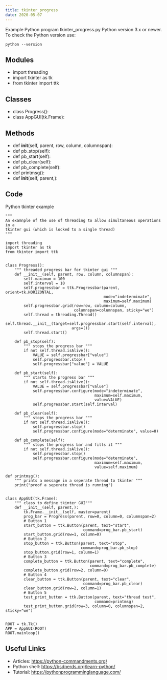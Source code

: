 ```yaml
---
title: tkinter_progress
date: 2020-05-07
---
```

Example Python program tkinter_progress.py
Python version 3.x or newer.
To check the Python version use:

    python --version

## Modules

* import threading
* import tkinter as tk
* from tkinter import ttk

## Classes

* class Progress():
* class AppGUI(tk.Frame):

## Methods

* def __init__(self, parent, row, column, columnspan):
* def pb_stop(self):
* def pb_start(self):
* def pb_clear(self):
* def pb_complete(self):
* def printmsg():
* def __init__(self, parent,):

## Code

Python tkinter example

    """
    An examnple of the use of threading to allow simultaneous operations in a
    tkinter gui (which is locked to a single thread)
    """
    
    import threading
    import tkinter as tk
    from tkinter import ttk
    
    
    class Progress():
        """ threaded progress bar for tkinter gui """
        def __init__(self, parent, row, column, columnspan):
            self.maximum = 100
            self.interval = 10
            self.progressbar = ttk.Progressbar(parent, orient=tk.HORIZONTAL,
                                               mode="indeterminate",
                                               maximum=self.maximum)
            self.progressbar.grid(row=row, column=column,
                                  columnspan=columnspan, sticky="we")
            self.thread = threading.Thread()
            self.thread.__init__(target=self.progressbar.start(self.interval),
                                 args=())
            self.thread.start()
    
        def pb_stop(self):
            """ stops the progress bar """
            if not self.thread.isAlive():
                VALUE = self.progressbar["value"]
                self.progressbar.stop()
                self.progressbar["value"] = VALUE
    
        def pb_start(self):
            """ starts the progress bar """
            if not self.thread.isAlive():
                VALUE = self.progressbar["value"]
                self.progressbar.configure(mode="indeterminate",
                                           maximum=self.maximum,
                                           value=VALUE)
                self.progressbar.start(self.interval)
    
        def pb_clear(self):
            """ stops the progress bar """
            if not self.thread.isAlive():
                self.progressbar.stop()
                self.progressbar.configure(mode="determinate", value=0)
    
        def pb_complete(self):
            """ stops the progress bar and fills it """
            if not self.thread.isAlive():
                self.progressbar.stop()
                self.progressbar.configure(mode="determinate",
                                           maximum=self.maximum,
                                           value=self.maximum)
    
    def printmsg():
        """ prints a message in a seperate thread to tkinter """
        print("proof a seperate thread is running")
    
    
    class AppGUI(tk.Frame):
        """ class to define tkinter GUI"""
        def __init__(self, parent,):
            tk.Frame.__init__(self, master=parent)
            prog_bar = Progress(parent, row=0, column=0, columnspan=2)
            # Button 1
            start_button = ttk.Button(parent, text="start",
                                      command=prog_bar.pb_start)
            start_button.grid(row=1, column=0)
            # Button 2
            stop_button = ttk.Button(parent, text="stop",
                                     command=prog_bar.pb_stop)
            stop_button.grid(row=1, column=1)
            # Button 3
            complete_button = ttk.Button(parent, text="complete",
                                         command=prog_bar.pb_complete)
            complete_button.grid(row=2, column=0)
            # Button 4
            clear_button = ttk.Button(parent, text="clear",
                                      command=prog_bar.pb_clear)
            clear_button.grid(row=2, column=1)
            # Button 5
            test_print_button = ttk.Button(parent, text="thread test",
                                           command=printmsg)
            test_print_button.grid(row=3, column=0, columnspan=2, sticky="we")
    
    
    ROOT = tk.Tk()
    APP = AppGUI(ROOT)
    ROOT.mainloop()
    

## Useful Links

- Articles: https://python-commandments.org/
- Python shell: https://bsdnerds.org/learn-python/
- Tutorial: https://pythonprogramminglanguage.com/
